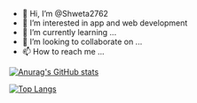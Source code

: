 - 👋 Hi, I’m @Shweta2762
- 👀 I’m interested in app and web development
- 🌱 I’m currently learning ...
- 💞️ I’m looking to collaborate on ...
- 📫 How to reach me ...

[![Anurag's GitHub stats](https://github-readme-stats.vercel.app/api?username=Shweta2762)](https://github.com/anuraghazra/github-readme-stats)

[![Top Langs](https://github-readme-stats.vercel.app/api/top-langs/?username=Shweta2762&langs_count=8)](https://github.com/anuraghazra/github-readme-stats)
<!---
Shweta2762/Shweta2762 is a ✨ special ✨ repository because its `README.md` (this file) appears on your GitHub profile.
You can click the Preview link to take a look at your changes.
--->
